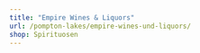 ```yaml
---
title: "Empire Wines & Liquors"
url: /pompton-lakes/empire-wines-und-liquors/
shop: Spirituosen
---
```

